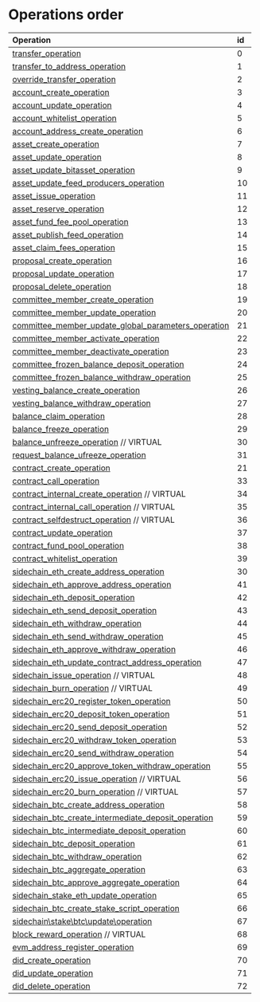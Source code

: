 # Operations order

| Operation | id |
| :--- | :--- |
|[transfer\_operation](asset-transfer.md#transfer_operation)|0|
|[transfer\_to\_address\_operation](asset-transfer.md#transfer_to_address_operation)|1|
|[override\_transfer\_operation](asset-transfer.md#override_transfer_operation)|2|
|[account\_create\_operation](account-management.md#account_create_operation)|3|
|[account\_update\_operation](account-management.md#account_update_operation)|4|
|[account\_whitelist\_operation](account-management.md#account_whitelist_operation)|5|
|[account\_address\_create\_operation](account-management.md#account_address_create_operation)|6|
|[asset\_create\_operation](asset-management.md#asset_create_operation)|7|
|[asset\_update\_operation](asset-management.md#asset_update_operation)|8|
|[asset\_update\_bitasset\_operation](asset-management.md#asset_update_bitasset_operation)|9|
|[asset\_update\_feed\_producers\_operation](asset-management.md#asset_update_feed_producers_operation)|10|
|[asset\_issue\_operation](asset-management.md#asset_issue_operation)|11|
|[asset\_reserve\_operation](asset-management.md#asset_reserve_operation)|12|
|[asset\_fund\_fee\_pool\_operation](asset-management.md#asset_fund_fee_pool_operation)|13|
|[asset\_publish\_feed\_operation](asset-management.md#asset_publish_feed_operation)|14|
|[asset\_claim\_fees\_operation](asset-management.md#asset_claim_fees_operation)|15|
|[proposal\_create\_operation](proposals.md#proposal_create_operation)|16|
|[proposal\_update\_operation](proposals.md#proposal_update_operation) |17|
|[proposal\_delete\_operation](proposals.md#proposal_delete_operation)|18|
|[committee\_member\_create\_operation](committee-member.md#committee_member_create_operation)|19|
|[committee\_member\_update\_operation](committee-member.md#committee_member_update_operation)|20|
|[committee\_member\_update\_global\_parameters\_operation](committee-member.md#committee_member_update_global_parameters_operation)|21|
|[committee\_member\_activate\_operation](committee-member.md#committee_member_activate_operation)|22|
|[committee\_member\_deactivate\_operation](committee-member.md#committee_member_deactivate_operation)|23|
|[committee\_frozen\_balance\_deposit\_operation](committee-member.md#committee_frozen_balance_deposit_operation)|24|
|[committee\_frozen\_balance\_withdraw\_operation](committee-member.md#committee_frozen_balance_withdraw_operation)|25|
|[vesting\_balance\_create\_operation](vesting-balances.md#vesting_balance_create_operation)|26|
|[vesting\_balance\_withdraw\_operation](vesting-balances.md#vesting_balance_withdraw_operation)|27|
|[balance\_claim\_operation](balance-object.md#balance_claim_operation)|28|
|[balance\_freeze\_operation](balance-object.md#balance_freeze_operation)|29|
|[balance\_unfreeze\_operation](balance-object.md#balance_unfreeze_operation) // VIRTUAL|30|
|[request\_balance\_ufreeze\_operation](balance-object.md#request_balance_unfreeze_operation) |31|
|[contract\_create\_operation](contracts.md#contract_create_operation)|21|
|[contract\_call\_operation](contracts.md#contract_call_operation)|33|
|[contract\_internal\_create\_operation](contracts.md#contract_internal_create_operation) // VIRTUAL|34|
|[contract\_internal\_call\_operation](contracts.md#contract_internal_call_operation) // VIRTUAL|35|
|[contract\_selfdestruct\_operation](contracts.md#contract_selfdestruct_operation) // VIRTUAL|36|
|[contract\_update\_operation](contracts.md#contract_update_operation)|37|
|[contract\_fund\_pool\_operation](contracts.md#contract_fund_pool_operation)|38|
|[contract\_whitelist\_operation](contracts.md#contract_whitelist_operation)|39|
|[sidechain\_eth\_create\_address\_operation](sidechain.md#sidechain_eth_create_address_operation)|30|
|[sidechain\_eth\_approve\_address\_operation](sidechain.md#sidechain_eth_approve_address_operation)|41|
|[sidechain\_eth\_deposit\_operation](sidechain.md#sidechain_eth_deposit_operation)|42|
|[sidechain\_eth\_send\_deposit\_operation](sidechain.md#sidechain_eth_send_deposit_operation)|43|
|[sidechain\_eth\_withdraw\_operation](sidechain.md#sidechain_eth_withdraw_operation)|44|
|[sidechain\_eth\_send\_withdraw\_operation](sidechain.md#sidechain_eth_send_withdraw_operation)|45|
|[sidechain\_eth\_approve\_withdraw\_operation](sidechain.md#sidechain_eth_approve_withdraw_operation)|46|
|[sidechain\_eth\_update\_contract\_address\_operation](sidechain.md#sidechain_eth_update_contract_address_operation)|47|
|[sidechain\_issue\_operation](sidechain.md#sidechain_issue_operation) // VIRTUAL|48|
|[sidechain\_burn\_operation](sidechain.md#sidechain_burn_operation) // VIRTUAL|49|
|[sidechain\_erc20\_register\_token\_operation](sidechain.md#sidechain_erc20_register_token_operation)|50|
|[sidechain\_erc20\_deposit\_token\_operation](sidechain.md#sidechain_erc20_deposit_token_operation)|51|
|[sidechain\_erc20\_send\_deposit\_operation](sidechain.md#sidechain_erc20_send_deposit_operation)|52|
|[sidechain\_erc20\_withdraw\_token\_operation](sidechain.md#sidechain_erc20_withdraw_token_operation)|53|
|[sidechain\_erc20\_send\_withdraw\_operation](sidechain.md#sidechain_erc20_send_withdraw_operation)|54|
|[sidechain\_erc20\_approve\_token\_withdraw\_operation](sidechain.md#sidechain_erc20_approve_token_withdraw_operation)|55|
|[sidechain\_erc20\_issue\_operation](sidechain.md#sidechain_erc20_issue_operation) // VIRTUAL|56|
|[sidechain\_erc20\_burn\_operation](sidechain.md#sidechain_erc20_burn_operation) // VIRTUAL|57|
|[sidechain\_btc\_create\_address\_operation](sidechain.md#sidechain_btc_create_address_operation)|58|
|[sidechain\_btc\_create\_intermediate\_deposit\_operation](sidechain.md#sidechain_btc_create_intermediate_deposit_operation)|59|
|[sidechain\_btc\_intermediate\_deposit\_operation](sidechain.md#sidechain_btc_intermediate_deposit_operation)|60|
|[sidechain\_btc\_deposit\_operation](sidechain.md#sidechain_btc_deposit_operation)|61|
|[sidechain\_btc\_withdraw\_operation](sidechain.md#sidechain_btc_withdraw_operation)|62|
|[sidechain\_btc\_aggregate\_operation](sidechain.md#sidechain_btc_aggregate_operation)|63|
|[sidechain\_btc\_approve\_aggregate\_operation](sidechain.md#sidechain_btc_approve_aggregate_operation)|64|
|[sidechain\_stake\_eth\_update\_operation](sidechain.md#sidechain_stake_eth_update_operation)|65|
|[sidechain\_btc\_create\_stake\_script\_operation](sidechain.md#sidechain_btc_create_stake_script_operation)|66|
|[sidechain\stake\btc\update\operation](sidechain.md#sidechain_stake_btc_update_operation)|67|
|[block\_reward\_operation](block-reward.md#block_reward_operation) // VIRTUAL|68|
|[evm\_address\_register\_operation](account-management.md#evm_address_register_operation)|69|
|[did\_create\_operation](did.md#did_create_operation)|70|
|[did\_update\_operation](did.md#did_update_operation)|71|
|[did\_delete\_operation](did.md#did_delete_operation)|72|
